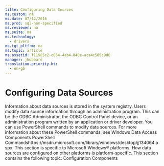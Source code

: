 ```yaml
---
title: Configuring Data Sources
ms.custom: na
ms.date: 07/12/2016
ms.prod: sql-non-specified
ms.reviewer: na
ms.suite: na
ms.technology: 
  - drivers
ms.tgt_pltfrm: na
ms.topic: article
ms.assetid: f11985c2-c054-4ab4-840e-aca4c585c9d8
manager: jhubbard
translation.priority.ht: 
  - en-gb
---
```

# Configuring Data Sources
<?xml version="1.0" encoding="utf-8"?>
<developerConceptualDocument xmlns="http://ddue.schemas.microsoft.com/authoring/2003/5" xmlns:xlink="http://www.w3.org/1999/xlink" xmlns:xsi="http://www.w3.org/2001/XMLSchema-instance" xsi:schemaLocation="http://ddue.schemas.microsoft.com/authoring/2003/5 http://dduestorage.blob.core.windows.net/ddueschema/developer.xsd">
  <introduction>
    <para>Information about data sources is stored in the system registry. Users modify data source information through an administration program. This can be the ODBC Administrator, the ODBC Control Panel device, or an administration program written by an application or driver developer.</para>
    <para>You can use PowerShell commands to modify data sources. For more information about these PowerShell commands, see <externalLink><linkText>Windows Data Access Components PowerShell Commands</linkText><linkUri>https://msdn.microsoft.com/library/windows/desktop/jj134064.aspx</linkUri></externalLink>.</para>
    <alert class="note">
      <para>This section is specific to Microsoft Windows® platforms. How data sources are configured on other platforms is platform-specific.</para>
    </alert>
    <para>This section contains the following topic:</para>
    <list class="bullet">
      <listItem>
        <para>
          <legacyLink xlink:href="0b68ff48-12e4-41aa-b9e2-b39ed5023ea7">Configuration Components</legacyLink>
        </para>
      </listItem>
    </list>
  </introduction>
  <relatedTopics />
</developerConceptualDocument>